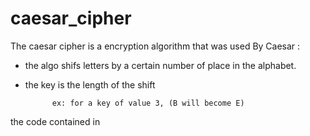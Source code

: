 # caesar_cipher

The caesar cipher is a encryption algorithm that was used By Caesar :

- the algo shifs letters by a certain number of place in the alphabet.
- the key is the length of the shift

            ex: for a key of value 3, (B will become E)

the code contained in 
